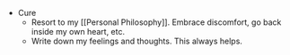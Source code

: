 - Cure
	- Resort to my [[Personal Philosophy]]. Embrace discomfort, go back inside my own heart, etc.
	- Write down my feelings and thoughts. This always helps.